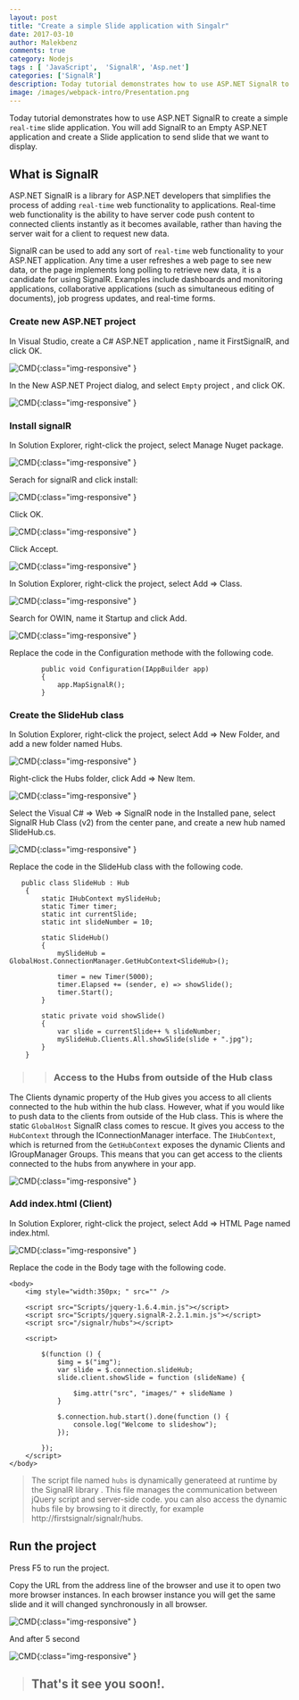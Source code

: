 ```yaml
---
layout: post
title: "Create a simple Slide application with Singalr"
date: 2017-03-10
author: Malekbenz
comments: true
category: Nodejs
tags : [ 'JavaScript',  'SignalR', 'Asp.net']
categories: ['SignalR']
description: Today tutorial demonstrates how to use ASP.NET SignalR to create a  simple real-time slide application. You will add SignalR to an Empty ASP.NET application and create a Slide application to send slide that we want to display.
image: /images/webpack-intro/Presentation.png
---
```


Today tutorial demonstrates how to use ASP.NET SignalR to create a  simple `real-time` slide application. You will add SignalR to an Empty ASP.NET application and create a Slide application to send slide that we want to display.

## What is SignalR     

ASP.NET SignalR is a library for ASP.NET developers that simplifies the process of adding `real-time` web functionality to applications. Real-time web functionality is the ability to have server code push content to connected clients instantly as it becomes available, rather than having the server wait for a client to request new data.

SignalR can be used to add any sort of `real-time` web functionality to your ASP.NET application. Any time a user refreshes a web page to see new data, or the page implements long polling to retrieve new data, it is a candidate for using SignalR. Examples include dashboards and monitoring applications, collaborative applications (such as simultaneous editing of documents), job progress updates, and real-time forms.


###  Create new ASP.NET project

In Visual Studio, create a C# ASP.NET application , name it FirstSignalR, and click OK.

![CMD](/images/firstSignalr/newproject.png){:class="img-responsive" }

In the New ASP.NET Project dialog, and select `Empty` project , and click OK.

![CMD](/images/firstSignalr/emptytemplate.png){:class="img-responsive" }

###  Install signalR

In Solution Explorer, right-click the project, select Manage Nuget package.

![CMD](/images/firstSignalr/addnugets.png){:class="img-responsive" }

Serach for signalR and click install: 

![CMD](/images/firstSignalr/installsignalr.png){:class="img-responsive" }

Click OK.

![CMD](/images/firstSignalr/installsignalrok.png){:class="img-responsive" }

Click Accept.

![CMD](/images/firstSignalr/installsignalraccept.png){:class="img-responsive" }


In Solution Explorer, right-click the project, select Add => Class.

![CMD](/images/firstSignalr/addStartupclass.png){:class="img-responsive" }

Search for OWIN, name it Startup and click Add.

![CMD](/images/firstSignalr/addOwinStartupclass.png){:class="img-responsive" }

Replace the code in the Configuration methode with the following code.

```
        public void Configuration(IAppBuilder app)
        {
            app.MapSignalR();
        }

```

###  Create the SlideHub class

In Solution Explorer, right-click the project, select Add => New Folder, and add a new folder named Hubs.

![CMD](/images/firstSignalr/folder.hubs.png){:class="img-responsive" }

Right-click the Hubs folder, click Add => New Item.

![CMD](/images/firstSignalr/add.element.png){:class="img-responsive" }

Select the Visual C# => Web => SignalR node in the Installed pane, select SignalR Hub Class (v2) from the center pane, and create a new hub named SlideHub.cs.

![CMD](/images/firstSignalr/add.newhub.png){:class="img-responsive" }

Replace the code in the SlideHub class with the following code.

```
   public class SlideHub : Hub
    {
        static IHubContext mySlideHub;
        static Timer timer;
        static int currentSlide;
        static int slideNumber = 10;

        static SlideHub()
        {
            mySlideHub = GlobalHost.ConnectionManager.GetHubContext<SlideHub>();

            timer = new Timer(5000);
            timer.Elapsed += (sender, e) => showSlide();
            timer.Start();
        }

        static private void showSlide()
        {
            var slide = currentSlide++ % slideNumber;
            mySlideHub.Clients.All.showSlide(slide + ".jpg");
        }
    }

```

>> ### Access to the Hubs from outside of the Hub class 
The Clients dynamic property of the Hub gives you access to all clients connected to the hub within the hub class. However, what if you would like to push data to the clients from outside of the Hub class. This is where the static `GlobalHost` SignalR class comes to rescue. It gives you access to the `HubContext` through the IConnectionManager interface.
The `IHubContext`, which is returned from the `GetHubContext` exposes the dynamic Clients and IGroupManager Groups. This means that you can get access to the clients connected to the hubs from anywhere in your app.


![CMD](/images/firstSignalr/slidehub.png){:class="img-responsive" }

###  Add index.html (Client)

In Solution Explorer, right-click the project, select Add => HTML Page  named index.html.

![CMD](/images/firstSignalr/slidehub.png){:class="img-responsive" }


Replace the code in the Body tage with the following code.

```
<body>
    <img style="width:350px; " src="" />

    <script src="Scripts/jquery-1.6.4.min.js"></script>
    <script src="Scripts/jquery.signalR-2.2.1.min.js"></script>
    <script src="/signalr/hubs"></script>

    <script>
        
        $(function () {
            $img = $("img");
            var slide = $.connection.slideHub;
            slide.client.showSlide = function (slideName) {
                
                $img.attr("src", "images/" + slideName )
            }

            $.connection.hub.start().done(function () {
                console.log("Welcome to slideshow");
            });

        });
    </script>
</body>
```

>The script file named `hubs` is dynamically generateed at runtime by the SignalR library . This file manages the communication between jQuery script and server-side code. you can also access the dynamic hubs file by browsing to it directly, for example http://firstsignalr/signalr/hubs.

## Run the project

Press F5 to run the project.

Copy the URL from the address line of the browser and use it to open two more browser instances. In each browser instance you will get the same slide and it will changed synchronously in all browser.

![CMD](/images/firstSignalr/running.png){:class="img-responsive" }

And after 5 second

![CMD](/images/firstSignalr/running1.png){:class="img-responsive" }


>
> ## That's it see you soon!.
> 